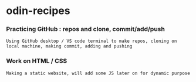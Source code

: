 # odin-recipes
### Practicing GitHub : repos and clone, commit/add/push
    Using GitHub desktop / VS code terminal to make repos, cloning on local machine, making commit, adding and pushing
### Work on HTML / CSS
    Making a static website, will add some JS later on for dynamic purpose
